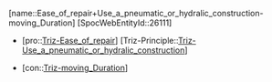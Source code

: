 ﻿---
type: TrizContradiction
aliases:
- Ease_of_repair+Use_a_pneumatic_or_hydralic_construction-moving_Duration
license: CC BY-SA 4.0
copyright: https://github.com/SpocWeb
IsDeleted: false
IsReadOnly: false
Confidential: public
tags: 
- Triz/Contradiction
---
[name::Ease_of_repair+Use_a_pneumatic_or_hydralic_construction-moving_Duration]
[SpocWebEntityId::26111]
+ [pro::[Triz-Ease_of_repair](tech/Triz/Parameter/Triz-Ease_of_repair.md)]
[Triz-Principle::[Triz-Use_a_pneumatic_or_hydralic_construction](tech/Triz/Principle/Triz-Use_a_pneumatic_or_hydralic_construction.md)]
- [con::[Triz-moving_Duration](tech/Triz/Parameter/Triz-moving_Duration.md)]

